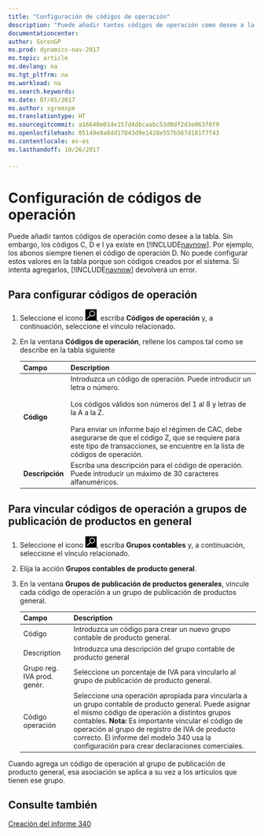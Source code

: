```yaml
---
title: "Configuración de códigos de operación"
description: "Puede añadir tantos códigos de operación como desee a la tabla. Sin embargo, los códigos C, D e I ya existen en [!INCLUDE[navnow](../../includes/navnow_md.md)]."
documentationcenter: 
author: SorenGP
ms.prod: dynamics-nav-2017
ms.topic: article
ms.devlang: na
ms.tgt_pltfrm: na
ms.workload: na
ms.search.keywords: 
ms.date: 07/01/2017
ms.author: sgroespe
ms.translationtype: HT
ms.sourcegitcommit: a16640e014e157d4dbcaabc53d0df2d3e063f8f9
ms.openlocfilehash: 05149e8a8dd17043d9e1428e557b567d181f7f43
ms.contentlocale: es-es
ms.lasthandoff: 10/26/2017

---
```

# <a name="how-to-set-up-operation-codes"></a>Configuración de códigos de operación
Puede añadir tantos códigos de operación como desee a la tabla. Sin embargo, los códigos C, D e I ya existe en [!INCLUDE[navnow](../../includes/navnow_md.md)]. Por ejemplo, los abonos siempre tienen el código de operación D. No puede configurar estos valores en la tabla porque son códigos creados por el sistema. Si intenta agregarlos, [!INCLUDE[navnow](../../includes/navnow_md.md)] devolverá un error.  

## <a name="to-set-up-operation-codes"></a>Para configurar códigos de operación  

1.  Seleccione el icono ![Buscar página o informe](../../media/ui-search/search_small.png "icono Buscar página o informe"), escriba **Códigos de operación** y, a continuación, seleccione el vínculo relacionado.  
2.  En la ventana **Códigos de operación**, rellene los campos tal como se describe en la tabla siguiente  

    |Campo|Description|  
    |---------------------------------|---------------------------------------|  
    |**Código**|Introduzca un código de operación. Puede introducir un letra o número.<br /><br /> Los códigos válidos son números del 1 al 8 y letras de la A a la Z.<br /><br /> Para enviar un informe bajo el régimen de CAC, debe asegurarse de que el código Z, que se requiere para este tipo de transacciones, se encuentre en la lista de códigos de operación.|  
    |**Descripción**|Escriba una descripción para el código de operación. Puede introducir un máximo de 30 caracteres alfanuméricos.|  

## <a name="to-link-operation-codes-to-general-product-posting-groups"></a>Para vincular códigos de operación a grupos de publicación de productos en general  

1.  Seleccione el icono ![Buscar página o informe](../../media/ui-search/search_small.png "icono Buscar página o informe"), escriba **Grupos contables** y, a continuación, seleccione el vínculo relacionado.  
2.  Elija la acción **Grupos contables de producto general**.  
3.  En la ventana **Grupos de publicación de productos generales**, vincule cada código de operación a un grupo de publicación de productos general.  

    |Campo|Description|  
    |---------------------------------|---------------------------------------|  
    |Código|Introduzca un código para crear un nuevo grupo contable de producto general.|  
    |Description|Introduzca una descripción del grupo contable de producto general|  
    |Grupo reg. IVA prod. genér.|Seleccione un porcentaje de IVA para vincularlo al grupo de publicación de producto general.|  
    |Código operación|Seleccione una operación apropiada para vincularla a un grupo contable de producto general. Puede asignar el mismo código de operación a distintos grupos contables. **Nota:** Es importante vincular el código de operación al grupo de registro de IVA de producto correcto. El informe del modelo 340 usa la configuración para crear declaraciones comerciales.|  

Cuando agrega un código de operación al grupo de publicación de producto general, esa asociación se aplica a su vez a los artículos que tienen ese grupo.  

## <a name="see-also"></a>Consulte también  
 [Creación del informe 340](how-to-create-report-340.md)

